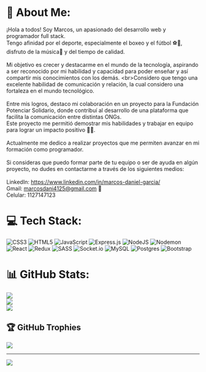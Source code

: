 # 💫 About Me:
¡Hola a todos! Soy Marcos, un apasionado del desarrollo web y programador full stack. <br>Tengo afinidad por el deporte, especialmente el boxeo y el fútbol ⚽️🥊, disfruto de la música🎵 y del tiempo de calidad.<br><br>Mi objetivo es crecer y destacarme en el mundo de la tecnología, aspirando a ser reconocido por mi habilidad y capacidad para poder enseñar y así compartir mis conocimientos con los demás. \<br>Considero que tengo una excelente habilidad de comunicación y relación, la cual considero una fortaleza en el mundo tecnológico.<br><br>Entre mis logros, destaco mi colaboración en un proyecto para la Fundación Potenciar Solidario, donde contribuí al desarrollo de una plataforma que facilita la comunicación entre distintas ONGs.<br>Este proyecto me permitió demostrar mis habilidades y trabajar en equipo para lograr un impacto positivo 💪😎.<br><br>Actualmente me dedico a realizar proyectos que me permiten avanzar en mi formación como programador.<br><br>Si consideras que puedo formar parte de tu equipo o ser de ayuda en algún proyecto, no dudes en contactarme a través de los siguientes medios:<br><br>LinkedIn: https://www.linkedin.com/in/marcos-daniel-garcia/ <br>Gmail: marcosdani4125@gmail.com 📩 <br>Celular: 1127147123


# 💻 Tech Stack:
![CSS3](https://img.shields.io/badge/css3-%231572B6.svg?style=for-the-badge&logo=css3&logoColor=white) ![HTML5](https://img.shields.io/badge/html5-%23E34F26.svg?style=for-the-badge&logo=html5&logoColor=white) ![JavaScript](https://img.shields.io/badge/javascript-%23323330.svg?style=for-the-badge&logo=javascript&logoColor=%23F7DF1E) ![Express.js](https://img.shields.io/badge/express.js-%23404d59.svg?style=for-the-badge&logo=express&logoColor=%2361DAFB) ![NodeJS](https://img.shields.io/badge/node.js-6DA55F?style=for-the-badge&logo=node.js&logoColor=white) ![Nodemon](https://img.shields.io/badge/NODEMON-%23323330.svg?style=for-the-badge&logo=nodemon&logoColor=%BBDEAD) ![React](https://img.shields.io/badge/react-%2320232a.svg?style=for-the-badge&logo=react&logoColor=%2361DAFB) ![Redux](https://img.shields.io/badge/redux-%23593d88.svg?style=for-the-badge&logo=redux&logoColor=white) ![SASS](https://img.shields.io/badge/SASS-hotpink.svg?style=for-the-badge&logo=SASS&logoColor=white) ![Socket.io](https://img.shields.io/badge/Socket.io-black?style=for-the-badge&logo=socket.io&badgeColor=010101) ![MySQL](https://img.shields.io/badge/mysql-%2300000f.svg?style=for-the-badge&logo=mysql&logoColor=white) ![Postgres](https://img.shields.io/badge/postgres-%23316192.svg?style=for-the-badge&logo=postgresql&logoColor=white) ![Bootstrap](https://img.shields.io/badge/bootstrap-%238511FA.svg?style=for-the-badge&logo=bootstrap&logoColor=white)
# 📊 GitHub Stats:
![](https://github-readme-stats.vercel.app/api?username=Marcos-GG&theme=nightowl&hide_border=false&include_all_commits=true&count_private=false)<br/>
![](https://github-readme-streak-stats.herokuapp.com/?user=Marcos-GG&theme=nightowl&hide_border=false)<br/>
![](https://github-readme-stats.vercel.app/api/top-langs/?username=Marcos-GG&theme=nightowl&hide_border=false&include_all_commits=true&count_private=false&layout=compact)

## 🏆 GitHub Trophies
![](https://github-profile-trophy.vercel.app/?username=Marcos-GG&theme=tokyonight&no-frame=false&no-bg=true&margin-w=4)

---
[![](https://visitcount.itsvg.in/api?id=Marcos-GG&icon=6&color=0)](https://visitcount.itsvg.in)

<!-- Proudly created with GPRM ( https://gprm.itsvg.in ) -->
